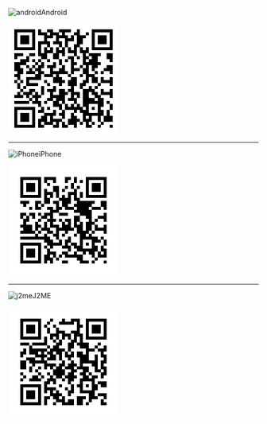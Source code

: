 ![android](http://homecenter.mobi/images/android.png)Android

![android](https://github.com/javalovercn/client/raw/master/qr_imgs/qrapk.png)

***

![iPhone](http://homecenter.mobi/images/apple.png)iPhone

![iphone](https://github.com/javalovercn/client/raw/master/qr_imgs/qrios.png)

***

![j2me](http://homecenter.mobi/images/java.png)J2ME

![j2me](https://github.com/javalovercn/client/raw/master/qr_imgs/qrcode.png)
